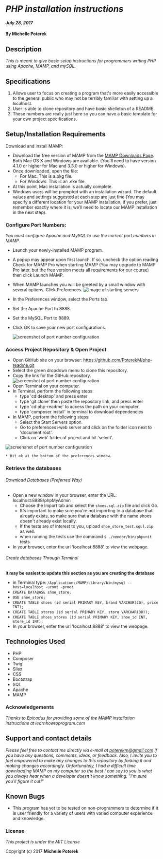 # _PHP installation instructions_

#### _July 28, 2017_

#### By **Michelle Poterek**

## Description

_This is meant to give basic setup instructions for programmers writing PHP using Apache, MAMP, and mySQL._

## Specifications

1. Allows user to focus on creating a program that's more easily accessible to the general public who may not be terribly familiar with setting up a localhost.
2. User is able to clone repository and have basic skelleton of a README.
3. These numbers are really just here so you can have a basic template for your own project specifications.


## Setup/Installation Requirements

Download and Install MAMP:
* Download the free version of MAMP from the [MAMP Downloads Page](https://www.mamp.info/en/downloads). Both Mac OS X and Windows are available. (You'll need to have version 4.1.0 or higher for Mac and 3.3.0 or higher for Windows).
* Once downloaded, open the file:
    * For Mac: This is a.pkg file.
    * For Windows: This is an .exe file.
* At this point, Mac installation is actually complete.
* Windows users will be prompted with an installation wizard. The default values and settings suggested at each step are just fine (You may specify a different location for your MAMP installation, if you prefer, just remember exactly where it is; we'll need to locate our MAMP installation in the next step).

### Configure Port Numbers:  
_You must configure Apache and MySQL to use the correct port numbers in MAMP._

* Launch your newly-installed MAMP program.
* A popup may appear upon first launch. If so, uncheck the option reading Check for MAMP Pro when starting MAMP (You may upgrade to MAMP Pro later, but the free version meets all requirements for our course) then click Launch MAMP.
* When MAMP launches you will be greeted by a small window with several options. Click Preferences.
![Image of starting servers](web/img/how_to_start_server.png)
* In the Preferences window, select the Ports tab.
* Set the Apache Port to 8888.
* Set the MySQL Port to 8889.
* Click OK to save your new port configurations.

  ![screenshot of port number configuration](web/img/how_to_port_numbers.png)


### Access Project Repository & Open Project
* Open GitHub site on your browser: https://github.com/PoterekM/php-readme.git
* Select the green dropdown menu to clone this repository.
* Copy the link for the GitHub repository.
![screenshot of port number configuration](web/img/git_clone.png)
* Open Terminal on your computer.
* In Terminal, perform the following steps:
    * type 'cd desktop' and press enter
    * type 'git clone' then paste the repository link, and press enter
    * type 'cd php-readme' to access the path on your computer
    * type 'composer install' in terminal to download dependencies
* In MAMP, perform the following steps:
    * Select the Start Servers option.
    * Go to preferences>web server and click on the folder icon next to 'document root'.
    * Click on 'web' folder of project and hit 'select'.

 ![screenshot of port number configuration](web/img/how_to_document_root.png)

    * Hit ok at the bottom of the preferences window.

### Retrieve the databases
###### Download Databases (Preferred Way)
* Open a new window in your browser, enter the URL: localhost:8888/phpMyAdmin
    * Choose the Import tab and select the `shoes.sql.zip` file and click Go.
    * It's important to make sure you're not importing to a database that already exists, so make sure that a database with the name shoes doesn't already exist locally.
    * If the tests are of interest to you, upload `shoe_store_test.squl.zip` as well.
    * when running the tests use the command `$ ./vendor/bin/phpunit` tests
* In your browser, enter the url 'localhost:8888' to view the webpage.

###### Create databases Through Terminal
**It may be easiest to update this section as you are creating the database**
* in Terminal type: `/Applications/MAMP/Library/bin/mysql --host=localhost -uroot -proot`
* `CREATE DATABASE shoe_store;`
* `USE shoe_store;`
* `CREATE TABLE shoes (id serial PRIMARY KEY, brand VARCHAR(30), price INT);`
* `CREATE TABLE stores (id serial PRIMARY KEY, store VARCHAR(30));`
* `CREATE TABLE shoes_stores (id serial PRIMARY KEY, shoe_id INT, store_id INT);`
* In your browser, enter the url 'localhost:8888' to view the webpage.



## Technologies Used

* PHP
* Composer
* Twig
* Silex
* CSS
* Bootstrap
* SQL
* Apache
* MAMP

### Acknowledgements
_Thanks to Epicodus for providing some of the MAMP installation instructions at learnhowtoprogram.com_  


## Support and contact details
_Please feel free to contact me directly via e-mail at poterekm@gmail.com if you have any questions, comments, ideas, or feedback. Also, I invite you to feel empowered to make any changes to this repository by forking it and making changes accordingly. Unfortunately, I had a difficult time downloading MAMP on my computer so the best I can say to you is what you always hear when a developer doesn't know something: "I'm sure you'll figure it out!"_

## Known Bugs
* This program has yet to be tested on non-programmers to determine if it is user friendly for a variety of users with varied computer experience and knowledge.

### License

*This project is under the MIT License*

Copyright (c) 2017 **Michelle Poterek**
